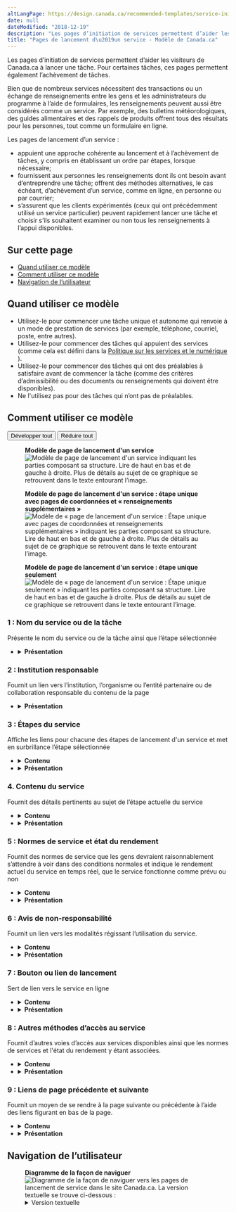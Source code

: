 ```yaml
---
altLangPage: https://design.canada.ca/recommended-templates/service-initiation-pages.html
date: null
dateModified: "2018-12-19"
description: "Les pages d’initiation de services permettent d’aider les visiteurs de Canada.ca à lancer une tâche."
title: "Pages de lancement d\u2019un service - Modèle de Canada.ca"
---
```


<p> Les pages d’initiation de services permettent d’aider les visiteurs de Canada.ca à lancer une tâche. Pour certaines tâches, ces pages permettent également l’achèvement de tâches. </p>
<p> Bien que de nombreux services nécessitent des transactions ou un échange de renseignements entre les gens et les administrateurs du programme à l’aide de formulaires, les renseignements peuvent aussi être considérés comme un service. Par exemple, des bulletins météorologiques, des guides alimentaires et des rappels de produits offrent tous des résultats pour les personnes, tout comme un formulaire en ligne. </p>
<p> Les pages de lancement d’un service : </p>
<ul>
  <li> appuient une approche cohérente au lancement et à l’achèvement de tâches, y compris en établissant un ordre par étapes, lorsque nécessaire; </li>
  <li> fournissent aux personnes les renseignements dont ils ont besoin avant d’entreprendre une tâche; offrent des méthodes alternatives, le cas échéant, d’achèvement d’un service, comme en ligne, en personne ou par courrier; </li>
  <li> s’assurent que les clients expérimentés (ceux qui ont précédemment utilisé un service particulier) peuvent rapidement lancer une tâche et choisir s’ils souhaitent examiner ou non tous les renseignements à l’appui disponibles. </li>
</ul>
<section>
  <h2> Sur cette page </h2>
  <ul>
    <li> <a href="#utilisation"> Quand utiliser ce modèle </a> </li>
    <li> <a href="#specifications"> Comment utiliser ce modèle </a> </li>
    <li> <a href="#navigation"> Navigation de l’utilisateur </a> </li>
  </ul>
</section>
<section>
  <h2 id="utilisation"> Quand utiliser ce modèle </h2>
  <ul>
    <li> Utilisez-le pour commencer une tâche unique et autonome qui renvoie à un mode de prestation de services (par exemple, téléphone, courriel, poste, entre autres). </li>
    <li> Utilisez-le pour commencer des tâches qui appuient des services (comme cela est défini dans la <a href="https://www.tbs-sct.gc.ca/pol/doc-fra.aspx?id=32603"> Politique sur les services et le numérique </a> ). </li>
    <li> Utilisez-le pour commencer des tâches qui ont des préalables à satisfaire avant de commencer la tâche (comme des critères d’admissibilité ou des documents ou renseignements qui doivent être disponibles). </li>
    <li> Ne l'utilisez pas pour des tâches qui n’ont pas de préalables. </li>
  </ul>
</section>
<section>
  <h2 id="specifications"> Comment utiliser ce modèle </h2>
  <div class="btn-group mrgn-bttm-sm">
    <button class="btn btn-default wb-toggle" data-toggle='{"selector": "details", "parent": "#template-elements", "type": "on"}' type="button"> Développer tout </button>
    <button class="btn btn-default wb-toggle" data-toggle='{"selector": "details", "parent": "#template-elements", "type": "off"}' type="button"> Réduire tout </button>
  </div>
  <div class="row">
    <div class="col-lg-6 pull-right">
      <figure class="mrgn-bttm-lg">
        <figcaption class="text-center"> <b> Modèle de page de lancement d'un service </b> </figcaption>
        <img alt="Modèle de page de lancement d'un service indiquant les parties composant sa structure. Lire de haut en bas et de gauche à droite. Plus de détails au sujet de ce graphique se retrouvent dans le texte entourant l’image." class="full-width" src="../images/service-initiation-fra-02.jpg"/> </figure>
      <figure class="mrgn-bttm-lg">
        <figcaption class="text-center"> <b> Modèle de page de lancement d'un service : étape unique avec pages de coordonnées et « renseignements supplémentaires » </b> </figcaption>
        <img alt="Modèle de « page de lancement d'un service : Étape unique avec pages de coordonnées et renseignements supplémentaires » indiquant les parties composant sa structure. Lire de haut en bas et de gauche à droite. Plus de détails au sujet de ce graphique se retrouvent dans le texte entourant l’image." class="full-width" src="../images/service-initiation-simpler-fra-02.jpg"/> </figure>
      <figure class="mrgn-bttm-lg">
        <figcaption class="text-center"> <b> Modèle de page de lancement d'un service : étape unique seulement </b> </figcaption>
        <img alt="Modèle de « page de lancement d'un service : Étape unique seulement » indiquant les parties composant sa structure. Lire de haut en bas et de gauche à droite. Plus de détails au sujet de ce graphique se retrouvent dans le texte entourant l’image." class="full-width" src="../images/service-initiation-simplest-fra-02.jpg"/> </figure>
    </div>
    <div class="col-lg-6 pull-left">
      <section id="template-elements">
        <section>
          <h3> 1 : Nom du service ou de la tâche </h3>
          <p> Présente le nom du service ou de la tâche ainsi que l’étape sélectionnée </p>
          <ul class="list-unstyled">
            <li id="element2">
              <details class="mrgn-bttm-sm">
                <summary class="wb-toggle" data-toggle='{"print":"on"}'> <strong> Présentation </strong> </summary>
                <ul>
                  <li> Le nom du service ou de la tâche doit être une balise H1 unique. </li>
                  <li> Il doit être la première composante de la page. </li>
                  <li> Pour toutes les étapes, le nom du service ou de la tâche doit suivre la convention suivante :
                    <ul>
                      <li> [Nom du service ou de la tâche] : Étape no X [Nom de l’étape] </li>
                      <li> Par exemple, effectuer une demande d’assurance-emploi : Étape 2. Admissibilité. </li>
                    </ul>
                  </li>
                </ul>
              </details>
            </li>
          </ul>
        </section>
        <section>
          <h3> 2 : Institution responsable </h3>
          <p> Fournit un lien vers l’institution, l’organisme ou l’entité partenaire ou de collaboration responsable du contenu de la page </p>
          <ul class="list-unstyled">
            <li id="element4">
              <details class="mrgn-bttm-sm">
                <summary class="wb-toggle" data-toggle='{"print":"on"}'> <strong> Présentation </strong> </summary>
                <ul>
                  <li> Utilisez la configuration <a href="../configurations-conception-communes/institution-responsable.html"> Institution responsable </a> . </li>
                </ul>
              </details>
            </li>
          </ul>
        </section>
        <section>
          <h3> 3 : Étapes du service </h3>
          <p> Affiche les liens pour chacune des étapes de lancement d'un service et met en surbrillance l’étape sélectionnée </p>
          <ul class="list-unstyled">
            <li id="element5">
              <details class="mrgn-bttm-sm">
                <summary class="wb-toggle" data-toggle='{"print":"on"}'> <strong> Contenu </strong> </summary>
                <ul>
                  <li> Cette composante est obligatoire s’il y a un ordre logique d’étapes au sein de la tâche. </li>
                  <li> Utilisez-les lorsque vous commencez par des tâches qui comprennent des processus complexes (par exemple, effectuer une demande de subvention ou de financement, l’enregistrement d’une entreprise) ou qui comprennent des conditions préalables particulières devant être respectées avant de pouvoir lancer la tâche (par exemple, des critères d’admissibilité qui doivent être respectés, ou des documents ou des renseignements qui doivent être présentés). </li>
                  <li> Étiquetez la séquence logique des étapes de manière similaire au ton et aux termes utilisés dans l’exemple suivant :
                    <ol>
                      <li> Ce qu’offre ce service </li>
                      <li> Qui est admissible </li>
                      <li> Ce qu’il vous faut avant de commencer </li>
                      <li> Comment présenter une demande </li>
                      <li> Prochaines étapes </li>
                    </ol>
                    <ul>
                      <li> Contactez-nous pour obtenir de l’aide </li>
                      <li> Renseignements supplémentaires (contexte, tâches connexes, etc.) </li>
                    </ul>
                  </li>
                  <li> Dans les cas où des pages additionnelles non ordonnées sont comprises (par exemple, « renseignements supplémentaires ») :
                    <ul>
                      <li> celles-ci ne doivent pas comprendre de renseignements nécessaires à l’achèvement des étapes de la séquence de tâches principale; </li>
                      <li> elles doivent toujours se trouver après les étapes numérotées; </li>
                      <li> elles ne doivent pas être elles-mêmes numérotées. </li>
                    </ul>
                  </li>
                  <li> Ou, dans le cas de tâches plus simples à étape unique possédant des pages supplémentaires non ordonnées (non numérotées), éliminez les numéros et étiquetez plutôt les pages de la façon suivante :
                    <ul>
                      <li> Comment présenter une demande </li>
                      <li> Contactez-nous pour obtenir de l’aide. </li>
                      <li> Renseignements supplémentaires (contexte, tâches connexes, etc.) </li>
                    </ul>
                  </li>
                </ul>
              </details>
            </li>
            <li id="element6">
              <details class="mrgn-bttm-sm">
                <summary class="wb-toggle" data-toggle='{"print":"on"}'> <strong> Présentation </strong> </summary>
                <ul>
                  <li> Cette composante se trouve sous l’institution responsable. </li>
                  <li> La configuration relative à la <a href="../configurations-conception-communes/navigation-plusieurs-pages.html"> navigation dans plusieurs pages ordonnées </a> est utilisée pour présenter les étapes du service. </li>
                </ul>
              </details>
            </li>
          </ul>
        </section>
        <section>
          <h3> 4. Contenu du service </h3>
          <p> Fournit des détails pertinents au sujet de l’étape actuelle du service </p>
          <ul class="list-unstyled">
            <li id="element7">
              <details class="mrgn-bttm-sm">
                <summary class="wb-toggle" data-toggle='{"print":"on"}'> <strong> Contenu </strong> </summary>
                <ul>
                  <li> Le contenu de chacune des étapes doit être complet et ne doit pas comprendre d’hyperliens vers l’extérieur de la séquence actuelle afin d’éviter de perturber le déroulement des tâches. Si vous devez inclure des hyperliens à des renseignements supplémentaires, utilisez une fenêtre (« dismissible overlay ») ou un élément de contenu réductible afin de garder les gens à l’intérieur de l’ensemble de pages de lancement de service. </li>
                  <li> Sur les pages indiquant des critères d’admissibilité, envisagez d’utiliser des <a href="../configurations-conception-communes/questions-interactives.html"> questions interactives </a> afin de faciliter la compréhension des exigences. </li>
                  <li> Le texte doit être court et concis. </li>
                  <li> Le contenu doit être rédigé pour un niveau de scolarité secondaire (pointage de 100 et moins dans <a href="http://www.scolarius.com/"> Scolarius </a> ). </li>
                </ul>
              </details>
            </li>
            <li id="element8">
              <details class="mrgn-bttm-sm">
                <summary class="wb-toggle" data-toggle='{"print":"on"}'> <strong> Présentation </strong> </summary>
                <ul>
                  <li> Cette composante se trouve sous les étapes du service. </li>
                  <li> Ne coupez pas les mots par un trait d’union à la fin d’une ligne; conservez plutôt une marge de droite inégale pour les paragraphes et autres blocs de texte. </li>
                  <li> Utilisez les configurations de conception communes pour le contenu de destination. </li>
                </ul>
              </details>
            </li>
          </ul>
        </section>
        <section>
          <h3> 5 : Normes de service et état du rendement </h3>
          <p> Fournit des normes de service que les gens devraient raisonnablement s’attendre à voir dans des conditions normales et indique le rendement actuel du service en temps réel, que le service fonctionne comme prévu ou non </p>
          <ul class="list-unstyled">
            <li id="element9">
              <details class="mrgn-bttm-sm">
                <summary class="wb-toggle" data-toggle='{"print":"on"}'> <strong> Contenu </strong> </summary>
                <ul>
                  <li> Présentez les normes de service avec un en-tête en langage clair qui met l’accent sur ce que les personnes peuvent raisonnablement s’attendre voir dans des conditions normales. Parlez directement aux genss. Exemples :
                    <ul>
                      <li> « Combien de temps durera le traitement de votre demande en ligne » </li>
                      <li> « Délai de traitement des demandes » </li>
                    </ul>
                  </li>
                  <li> Incluez la norme actuelle, l'état actuel du rendement, la fréquence de la mise à jour du rapport et la date de la dernière mise à jour de l'état actuel du rendement. Exemple :
                    <ul>
                      <li> « Notre norme de service est de traiter les demandes dans un délai de 30 jours ouvrables. Les demandes sont actuellement traitées dans un délai de 17 jours ouvrables.
                        <p> </p>
                        Le délai de traitement actuel est mis à jour quotidiennement - dernière mise à jour le 31 janvier 2020 ». </li>
                    </ul>
                  </li>
                  <li> Vous pouvez utiliser la couleur pour ajouter des informations supplémentaires sur le statut. Le vert (#278400) peut être utilisé pour indiquer que l'état actuel du rendement est conforme à la norme, et le rouge (#D3080C) pour indiquer qu'elle ne respecte pas la norme. (Vous devez également indiquer la norme de rendement actuelle dans le texte). </li>
                  <li> L’objectif de cette composante et de respecter les exigences de la Politique sur les services et le numérique
                    en ce qui a trait à la communication des normes de service sur Canada.ca. </li>
                  <li> La <a href="https://www.tbs-sct.gc.ca/pol/doc-fra.aspx?id=28422"> Ligne directrice sur la Gestion des services </a> conttient des définitions, des caractéristiques et des exemples de normes de service. </li>
                  <li> Le contenu doit être rédigé pour un niveau de scolarité secondaire (pointage de 100 et moins dans <a href="http://www.scolarius.com/"> Scolarius </a> ). </li>
                  <li> Le texte doit être court et concis. </li>
                </ul>
              </details>
            </li>
            <li id="element10">
              <details class="mrgn-bttm-sm">
                <summary class="wb-toggle" data-toggle='{"print":"on"}'> <strong> Présentation </strong> </summary>
                <ul>
                  <li> Cette composante sera affichée sur les pages où les utilisateurs lanceront le service (par exemple, « Comment présenter une demande ») et sur les pages sur lesquelles ils se retrouveront après avoir effectué leur demande (par exemple, « Prochaines étapes »). </li>
                  <li> Cette composante est affichée pour toutes les voies d’accès au service ou à la tâche (par exemple, « Autres façons de présenter une demande »). </li>
                </ul>
              </details>
            </li>
          </ul>
        </section>
        <section>
          <h3> 6 : Avis de non-responsabilité </h3>
          <p> Fournit un lien vers les modalités régissant l’utilisation du service. </p>
          <ul class="list-unstyled">
            <li id="element11">
              <details class="mrgn-bttm-sm">
                <summary class="wb-toggle" data-toggle='{"print":"on"}'> <strong> Contenu </strong> </summary>
                <ul>
                  <li> Cette composante est obligatoire seulement s’il y a des modalités régissant l’utilisation pertinente (par exemple, avis de désistement, politique sur la protection des renseignements personnels). </li>
                  <li> Le contenu doit être rédigé pour un niveau de scolarité secondaire (pointage de 100 et moins dans <a href="http://www.scolarius.com/"> Scolarius </a> ). </li>
                </ul>
              </details>
            </li>
            <li id="element12">
              <details class="mrgn-bttm-sm">
                <summary class="wb-toggle" data-toggle='{"print":"on"}'> <strong> Présentation </strong> </summary>
                <ul>
                  <li> Cette composante doit être affichée directement au-dessus du bouton ou du lien de lancement. </li>
                  <li> Utilisez la configuration <a href="../configurations-conception-communes/couche-avertissement.html"> Avertissement superposé </a> . </li>
                </ul>
              </details>
            </li>
          </ul>
        </section>
        <section>
          <h3> 7 : Bouton ou lien de lancement </h3>
          <p> Sert de lien vers le service en ligne </p>
          <ul class="list-unstyled">
            <li id="element13">
              <details class="mrgn-bttm-sm">
                <summary class="wb-toggle" data-toggle='{"print":"on"}'> <strong> Contenu </strong> </summary>
                <ul>
                  <li> Cette composante est obligatoire, si le contenu est disponible. </li>
                  <li> Elle fournit un lien qui permet de lancer une demande en ligne ou un téléchargement. </li>
                  <li> Utilisez-la uniquement au cours de la séquence des étapes pour la tâche ou le service actuel. </li>
                </ul>
              </details>
            </li>
            <li id="element14">
              <details class="mrgn-bttm-sm">
                <summary class="wb-toggle" data-toggle='{"print":"on"}'> <strong> Présentation </strong> </summary>
                <ul>
                  <li> Utilisez la configuration <a href="../configurations-conception-communes/boutons.html"> Boutons </a> ou <a href="../configurations-conception-communes/liens-telechargement.html"> Liens de téléchargements </a> . </li>
                </ul>
              </details>
            </li>
          </ul>
        </section>
        <section>
          <h3> 8 : Autres méthodes d’accès au service </h3>
          <p> Fournit d’autres voies d’accès aux services disponibles ainsi que les normes de services et l'état du rendement y étant associées. </p>
          <ul class="list-unstyled">
            <li id="element15">
              <details class="mrgn-bttm-sm">
                <summary class="wb-toggle" data-toggle='{"print":"on"}'> <strong> Contenu </strong> </summary>
                <ul>
                  <li> Cette composante est obligatoire si d’autres voies d’accès au service sont disponibles. </li>
                  <li> Elle fournit des coordonnées de personnes-ressources, des normes de services et des messages de statut du service pour toutes les autres voies (par exemple, les options en personne, par téléphone et par courrier) disponibles pour accéder à ce service. </li>
                  <li> Pour chacune des autres voies, veuillez inclure les coordonnées de la personne-ressource précédées des normes de service et des messages de statut du service pertinents. </li>
                  <li> Limitez les normes de service associées aux autres voies d’accès à une phrase ou deux. </li>
                  <li> Le contenu doit être rédigé pour un niveau de scolarité secondaire (pointage de 100 et moins dans <a href="http://www.scolarius.com/"> Scolarius </a> ). </li>
                </ul>
              </details>
            </li>
            <li id="element16">
              <details class="mrgn-bttm-sm">
                <summary class="wb-toggle" data-toggle='{"print":"on"}'> <strong> Présentation </strong> </summary>
                <ul>
                  <li> Cette composante se trouve sous le lien de lancement. </li>
                  <li> L’en-tête porte le nom : « Autres façons de [présenter une demande] ». </li>
                  <li> Les sous-titres comprennent des options, comme « par téléphone », « en personne » et « par courrier ». </li>
                  <li> La composante peut être affichée dans un élément de contenu réductible escamotable lorsque les autres voies représentent qu’une petite partie de la demande pour ce service. </li>
                </ul>
              </details>
            </li>
          </ul>
        </section>
        <section>
          <h3> 9 : Liens de page précédente et suivante </h3>
          <p> Fournit un moyen de se rendre à la page suivante ou précédente à l’aide des liens figurant en bas de la page. </p>
          <ul class="list-unstyled">
            <li id="element17">
              <details class="mrgn-bttm-sm">
                <summary class="wb-toggle" data-toggle='{"print":"on"}'> <strong> Contenu </strong> </summary>
                <ul>
                  <li> Cette composante est obligatoire si la configuration de service par étapes est aussi utilisée. </li>
                </ul>
              </details>
            </li>
            <li id="element18">
              <details class="mrgn-bttm-sm">
                <summary class="wb-toggle" data-toggle='{"print":"on"}'> <strong> Présentation </strong> </summary>
                <ul>
                  <li> Allez à <a href="../configurations-conception-communes/navigation-plusieurs-pages.html"> Navigation dans plusieurs pages ordonnées </a> pour apprendre comment afficher des liens de page précédente et suivante. </li>
                </ul>
              </details>
            </li>
          </ul>
        </section>
      </section>
    </div>
  </div>
</section>
<section>
  <h2 id="navigation"> Navigation de l’utilisateur </h2>
  <figure class="mrgn-bttm-lg">
    <figcaption class="text-center"> <b> Diagramme de la façon de naviguer </b> </figcaption>
    <img alt="Diagramme de la façon de naviguer vers les pages de lancement de service dans le site Canada.ca. La version textuelle se trouve ci-dessous :" class="img-responsive center-block" src="https://www.canada.ca/content//dam/tbs-sct/images/government-communications/canada-content-style-guide/service-initiation-pages-ia-fra.png"/>
    <details>
      <summary class="wb-toggle" data-toggle='{"print":"on"}'> Version textuelle </summary>
      <p> On peut accéder aux pages de lancement de service à partir des pages de sujets et des pages de profils institutionnels du site Canada.ca. </p>
    </details>
  </figure>
</section>
